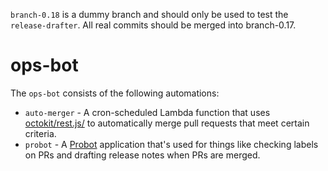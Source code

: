 `branch-0.18` is a dummy branch and should only be used to test the `release-drafter`. All real commits should be merged into branch-0.17.

# ops-bot

The `ops-bot` consists of the following automations:

- `auto-merger` - A cron-scheduled Lambda function that uses [octokit/rest.js/](https://github.com/octokit/rest.js/) to automatically merge pull requests that meet certain criteria.
- `probot` - A [Probot](https://github.com/probot/probot) application that's used for things like checking labels on PRs and drafting release notes when PRs are merged.
